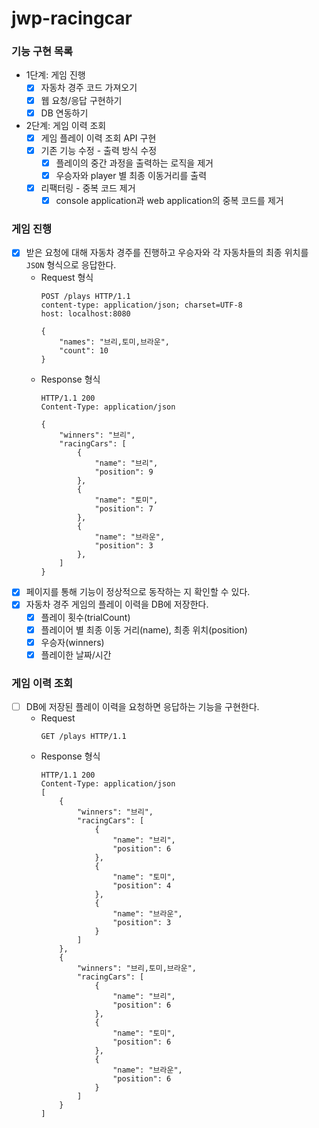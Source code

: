 # jwp-racingcar

### 기능 구현 목록

- 1단계: 게임 진행
    - [x] 자동차 경주 코드 가져오기
    - [x] 웹 요청/응답 구현하기
    - [x] DB 연동하기
- 2단계: 게임 이력 조회
    - [x] 게임 플레이 이력 조회 API 구현
    - [x] 기존 기능 수정 - 출력 방식 수정
      - [x] 플레이의 중간 과정을 출력하는 로직을 제거
      - [x] 우승자와 player 별 최종 이동거리를 출력
    - [x] 리팩터링 - 중복 코드 제거
      - [x] console application과 web application의 중복 코드를 제거

### 게임 진행

- [x] 받은 요청에 대해 자동차 경주를 진행하고 우승자와 각 자동차들의 최종 위치를 `JSON` 형식으로 응답한다.
    - Request 형식
      ```
      POST /plays HTTP/1.1
      content-type: application/json; charset=UTF-8
      host: localhost:8080
      
      {
          "names": "브리,토미,브라운",
          "count": 10
      }
      ```
    - Response 형식
      ```
      HTTP/1.1 200 
      Content-Type: application/json
      
      {
          "winners": "브리",
          "racingCars": [
              {
                  "name": "브리",
                  "position": 9
              },
              {
                  "name": "토미",
                  "position": 7
              },
              {
                  "name": "브라운",
                  "position": 3
              },
          ]
      }
      ```
- [x] 페이지를 통해 기능이 정상적으로 동작하는 지 확인할 수 있다.
- [x] 자동차 경주 게임의 플레이 이력을 DB에 저장한다.
    - [x] 플레이 횟수(trialCount)
    - [x] 플레이어 별 최종 이동 거리(name), 최종 위치(position)
    - [x] 우승자(winners)
    - [x] 플레이한 날짜/시간

### 게임 이력 조회

- [ ] DB에 저장된 플레이 이력을 요청하면 응답하는 기능을 구현한다.
    - Request
        ``` 
        GET /plays HTTP/1.1
        ```
    - Response 형식
        ```
      HTTP/1.1 200 
      Content-Type: application/json
      [
            {
                "winners": "브리",
                "racingCars": [
                    {
                        "name": "브리",
                        "position": 6
                    },
                    {
                        "name": "토미",
                        "position": 4
                    },
                    {
                        "name": "브라운",
                        "position": 3
                    }
                ]
            },
            {
                "winners": "브리,토미,브라운",
                "racingCars": [
                    {
                        "name": "브리",
                        "position": 6
                    },
                    {
                        "name": "토미",
                        "position": 6
                    },
                    {
                        "name": "브라운",
                        "position": 6
                    }
                ]
            }
      ]
      ```
      